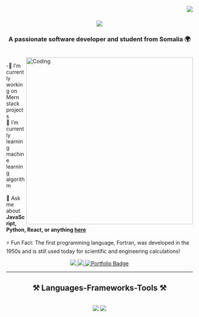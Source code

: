 <img align="right" src="https://visitor-badge.laobi.icu/badge?page_id=cabduali.cabduali" />

<h1 align="center">
    <img src="https://readme-typing-svg.herokuapp.com/?font=Righteous&size=35&center=true&vCenter=true&width=500&height=70&duration=4000&lines=Hi+There!+👋;+I'm+Abdullahi+Dirie!;" />
</h1>

<h3 align="center">A passionate software developer and student from Somalia 🌍</h3>

<br/>

<img align="right" alt="Coding" width="450" src="https://media.tenor.com/qJ5evVs-_uUAAAAC/coding.gif">



-🔭 I’m currently working on Mern stack projects<br>
    🌱 I’m currently learning  machine learning algorithm<br><br>
    💬 Ask me about **JavaScript, Python, React, or anything [here](https://github.com/cabduali/cabduali/issues)**<br><br>
    ⚡ Fun Fact: The first programming language, Fortran, was developed in the 1950s and is still used today for scientific and engineering calculations!
<div align="center"> 
  <a href="mailto:cabduali@example.com">
    <img src="https://img.shields.io/badge/Gmail-333333?style=for-the-badge&logo=gmail&logoColor=red" />
  </a>
  <a href="https://linkedin.com/in/cabduali" target="_blank">
    <img src="https://img.shields.io/badge/LinkedIn-0077B5?style=for-the-badge&logo=linkedin&logoColor=white" target="_blank" />
  </a>
<a href="https://personal-portfolio-3feq2180w-cabdualis-projects.vercel.app" target="_blank">
  <img src="https://img.shields.io/badge/Portfolio-FF5722?style=for-the-badge&logo=todoist&logoColor=white" alt="Portfolio Badge" />
</a>

</div>

<hr/>

<h2 align="center">⚒️ Languages-Frameworks-Tools ⚒️</h2>
<br/>
<div align="center">
    <img src="https://skillicons.dev/icons?i=react,tailwind,html,css,js,github,figma" />
    <img src="https://skillicons.dev/icons?i=python,java,typescript,git,flask,express,sql" /><br>
</div>




 




